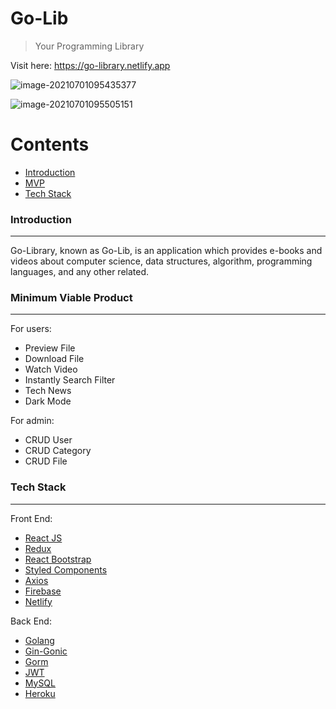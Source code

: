 # Go-Lib

> Your Programming Library

Visit here: https://go-library.netlify.app

![image-20210701095435377](C:\Users\LENOVO\AppData\Roaming\Typora\typora-user-images\image-20210701095435377.png)

![image-20210701095505151](C:\Users\LENOVO\AppData\Roaming\Typora\typora-user-images\image-20210701095505151.png)

# Contents

- [Introduction](https://github.com/Excellent-Echo/Go-lib-FInal-Project#introduction)
- [MVP](https://github.com/Excellent-Echo/Go-lib-FInal-Project#minimum-viable-product)
- [Tech Stack](https://github.com/Excellent-Echo/Go-lib-FInal-Project#tech-stack)

### Introduction

------

Go-Library, known as Go-Lib, is an application which provides e-books and videos about computer science, data structures, algorithm, programming languages, and any other related.

### Minimum Viable Product

------

For users:

- Preview File
- Download File
- Watch Video
- Instantly Search Filter
- Tech News
- Dark Mode

For admin:

- CRUD User
- CRUD Category
- CRUD File

### Tech Stack

------

Front End:

- [React JS](https://reactjs.org/)
- [Redux](https://redux.js.org/)
- [React Bootstrap](https://react-bootstrap.github.io/)
- [Styled Components](https://styled-components.com/)
- [Axios](https://axios-http.com/docs/intro)
- [Firebase](https://firebase.google.com)
- [Netlify](https://www.netlify.com/)

Back End:

- [Golang](https://golang.org/)
- [Gin-Gonic](https://github.com/gin-gonic/gin)
- [Gorm](https://gorm.io/docs/query.html)
- [JWT](https://jwt.io/)
- [MySQL](https://remotemysql.com/)
- [Heroku](https://www.heroku.com/)

